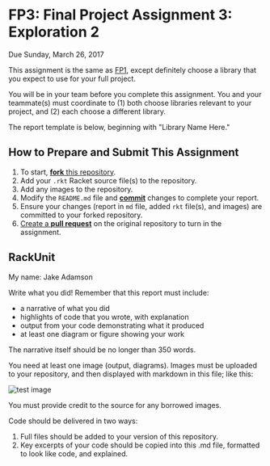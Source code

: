 # FP3: Final Project Assignment 3: Exploration 2
Due Sunday, March 26, 2017

This assignment is the same as [FP1], except definitely choose a library that you expect to use for your full project.

You will be in your team before you complete this assignment. You and your teammate(s) must coordinate to (1) both choose libraries relevant to your project, and (2) each choose a different library.

The report template is below, beginning with "Library Name Here."

## How to Prepare and Submit This Assignment

1. To start, [**fork** this repository][forking]. 
1. Add your `.rkt` Racket source file(s) to the repository. 
1. Add any images to the repository.
1. Modify the `README.md` file and [**commit**][ref-commit] changes to complete your report.
1. Ensure your changes (report in `md` file, added `rkt` file(s), and images) are committed to your forked repository.
1. [Create a **pull request**][pull-request] on the original repository to turn in the assignment.

## RackUnit
My name: Jake Adamson

Write what you did!
Remember that this report must include:

* a narrative of what you did
* highlights of code that you wrote, with explanation
* output from your code demonstrating what it produced
* at least one diagram or figure showing your work

The narrative itself should be no longer than 350 words. 

You need at least one image (output, diagrams). Images must be uploaded to your repository, and then displayed with markdown in this file; like this:

![test image](/testimage.png?raw=true "test image")

You must provide credit to the source for any borrowed images.

Code should be delivered in two ways:

1. Full files should be added to your version of this repository.
1. Key excerpts of your code should be copied into this .md file, formatted to look like code, and explained.

<!-- Links -->
[FP1]: https://github.com/oplS17projects/FP1
[schedule]: https://github.com/oplS17projects/FP-Schedule
[markdown]: https://help.github.com/articles/markdown-basics/
[forking]: https://guides.github.com/activities/forking/
[ref-clone]: http://gitref.org/creating/#clone
[ref-commit]: http://gitref.org/basic/#commit
[ref-push]: http://gitref.org/remotes/#push
[pull-request]: https://help.github.com/articles/creating-a-pull-request
